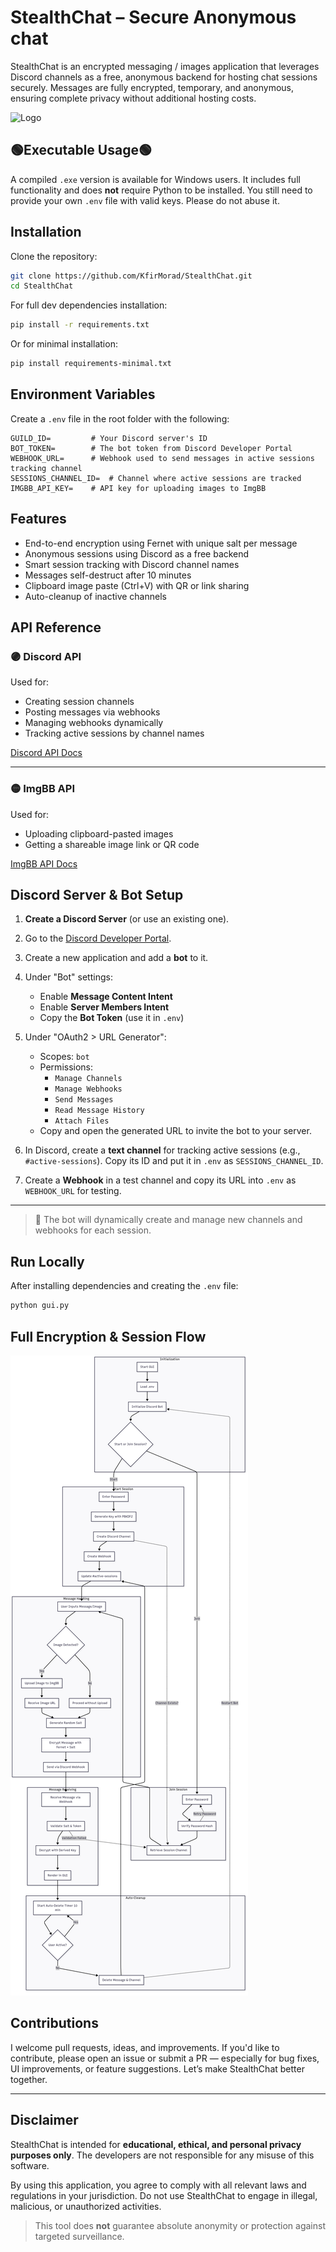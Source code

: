 # StealthChat – Secure Anonymous chat

StealthChat is an encrypted messaging / images application that leverages Discord channels as a free, anonymous backend for hosting chat sessions securely. Messages are fully encrypted, temporary, and anonymous, ensuring complete privacy without additional hosting costs.

![Logo](https://i.ibb.co/nq49JnR8/stealthchat-gui-wide.png)

## 🟢Executable Usage🟢

A compiled `.exe` version is available for Windows users. It includes full functionality and does **not** require Python to be installed. You still need to provide your own `.env` file with valid keys.
Please do not abuse it.

## Installation

Clone the repository:

```bash
git clone https://github.com/KfirMorad/StealthChat.git
cd StealthChat
```

For full dev dependencies installation:

```bash
pip install -r requirements.txt
```

Or for minimal installation:

```bash
pip install requirements-minimal.txt
```

## Environment Variables

Create a `.env` file in the root folder with the following:

```env
GUILD_ID=         # Your Discord server's ID
BOT_TOKEN=        # The bot token from Discord Developer Portal
WEBHOOK_URL=      # Webhook used to send messages in active sessions tracking channel
SESSIONS_CHANNEL_ID=  # Channel where active sessions are tracked
IMGBB_API_KEY=    # API key for uploading images to ImgBB
```

## Features

- End-to-end encryption using Fernet with unique salt per message
- Anonymous sessions using Discord as a free backend
- Smart session tracking with Discord channel names
- Messages self-destruct after 10 minutes
- Clipboard image paste (Ctrl+V) with QR or link sharing
- Auto-cleanup of inactive channels

## API Reference

### 🟣 Discord API

Used for:

- Creating session channels
- Posting messages via webhooks
- Managing webhooks dynamically
- Tracking active sessions by channel names

[Discord API Docs](https://discord.com/developers/docs/intro)

---

### 🟡 ImgBB API

Used for:

- Uploading clipboard-pasted images
- Getting a shareable image link or QR code

[ImgBB API Docs](https://api.imgbb.com/)

## Discord Server & Bot Setup

1. **Create a Discord Server** (or use an existing one).
2. Go to the [Discord Developer Portal](https://discord.com/developers/applications).
3. Create a new application and add a **bot** to it.
4. Under \"Bot\" settings:
   - Enable **Message Content Intent**
   - Enable **Server Members Intent**
   - Copy the **Bot Token** (use it in `.env`)
5. Under \"OAuth2 > URL Generator\":

   - Scopes: `bot`
   - Permissions:
     - `Manage Channels`
     - `Manage Webhooks`
     - `Send Messages`
     - `Read Message History`
     - `Attach Files`
   - Copy and open the generated URL to invite the bot to your server.

6. In Discord, create a **text channel** for tracking active sessions (e.g., `#active-sessions`). Copy its ID and put it in `.env` as `SESSIONS_CHANNEL_ID`.

7. Create a **Webhook** in a test channel and copy its URL into `.env` as `WEBHOOK_URL` for testing.

---

> 🔧 The bot will dynamically create and manage new channels and webhooks for each session.

## Run Locally

After installing dependencies and creating the `.env` file:

```bash
python gui.py
```

## Full Encryption & Session Flow

![StealthChat Flow](assets/stealthchat_flow.png)

## Contributions

I welcome pull requests, ideas, and improvements.
If you'd like to contribute, please open an issue or submit a PR — especially for bug fixes, UI improvements, or feature suggestions.
Let’s make StealthChat better together.

---

## Disclaimer

StealthChat is intended for **educational, ethical, and personal privacy purposes only**. The developers are not responsible for any misuse of this software.

By using this application, you agree to comply with all relevant laws and regulations in your jurisdiction. Do not use StealthChat to engage in illegal, malicious, or unauthorized activities.

> This tool does **not** guarantee absolute anonymity or protection against targeted surveillance.

